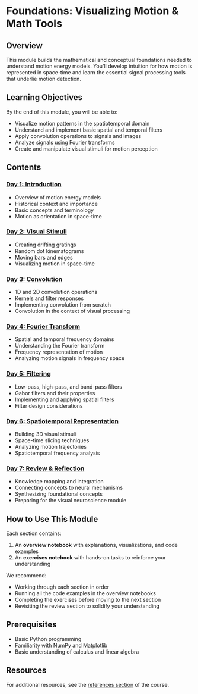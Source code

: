 # Foundations: Visualizing Motion & Math Tools

## Overview
This module builds the mathematical and conceptual foundations needed to understand motion energy models. You'll develop intuition for how motion is represented in space-time and learn the essential signal processing tools that underlie motion detection.

## Learning Objectives
By the end of this module, you will be able to:
- Visualize motion patterns in the spatiotemporal domain
- Understand and implement basic spatial and temporal filters
- Apply convolution operations to signals and images
- Analyze signals using Fourier transforms
- Create and manipulate visual stimuli for motion perception

## Contents

### [Day 1: Introduction](./01_introduction/)
- Overview of motion energy models
- Historical context and importance
- Basic concepts and terminology
- Motion as orientation in space-time

### [Day 2: Visual Stimuli](./02_visual_stimuli/)
- Creating drifting gratings
- Random dot kinematograms
- Moving bars and edges
- Visualizing motion in space-time

### [Day 3: Convolution](./03_convolution/)
- 1D and 2D convolution operations
- Kernels and filter responses
- Implementing convolution from scratch
- Convolution in the context of visual processing

### [Day 4: Fourier Transform](./04_fourier_transform/)
- Spatial and temporal frequency domains
- Understanding the Fourier transform
- Frequency representation of motion
- Analyzing motion signals in frequency space

### [Day 5: Filtering](./05_filtering/)
- Low-pass, high-pass, and band-pass filters
- Gabor filters and their properties
- Implementing and applying spatial filters
- Filter design considerations

### [Day 6: Spatiotemporal Representation](./06_spatiotemporal/)
- Building 3D visual stimuli
- Space-time slicing techniques
- Analyzing motion trajectories
- Spatiotemporal frequency analysis

### [Day 7: Review & Reflection](./07_review/)
- Knowledge mapping and integration
- Connecting concepts to neural mechanisms
- Synthesizing foundational concepts
- Preparing for the visual neuroscience module

## How to Use This Module

Each section contains:
1. An **overview notebook** with explanations, visualizations, and code examples
2. An **exercises notebook** with hands-on tasks to reinforce your understanding

We recommend:
- Working through each section in order
- Running all the code examples in the overview notebooks
- Completing the exercises before moving to the next section
- Revisiting the review section to solidify your understanding

## Prerequisites
- Basic Python programming
- Familiarity with NumPy and Matplotlib
- Basic understanding of calculus and linear algebra

## Resources
For additional resources, see the [references section](../references/additional_resources.md) of the course. 

